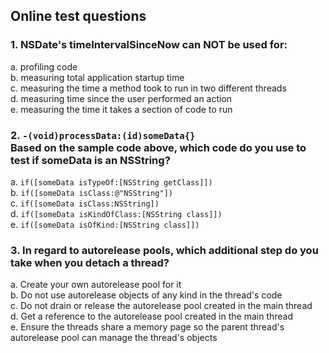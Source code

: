 ## Online test questions
### 1. NSDate's timeIntervalSinceNow can NOT be used for:
   a. profiling code<br>
   b. measuring total application startup time<br>
   c. measuring the time a method took to run in two different threads<br>
   d. measuring time since the user performed an action<br>
   e. measuring the time it takes a section of code to run<br>
### 2. `-(void)processData:(id)someData{}`<br>Based on the sample code above, which code do you use to test if someData is an NSString?
   a. ```if([someData isTypeOf:[NSString getClass]])```<br>
   b. ```if([someData isClass:@"NSString"])```<br>
   c. ```if([someData isClass:NSString])```<br>
   d. ```if([someData isKindOfClass:[NSString class]])```<br>
   e. ```if([someData isOfKind:[NSString class]])```<br>
### 3. In regard to autorelease pools, which additional step do you take when you detach a thread?
   a. Create your own autorelease pool for it<br>
   b. Do not use autorelease objects of any kind in the thread's code<br>
   c. Do not drain or release the autorelease pool created in the main thread<br>
   d. Get a reference to the autorelease pool created in the main thread<br>
   e. Ensure the threads share a memory page so the parent thread's autorelease pool can manage the thread's objects<br>
